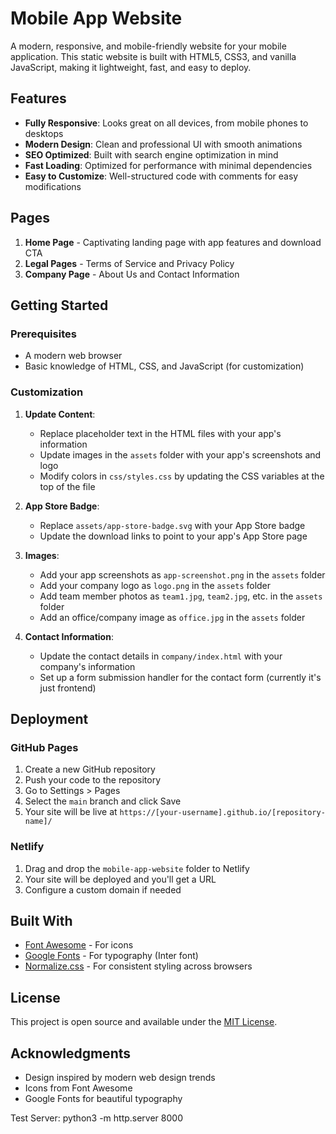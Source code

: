 # Mobile App Website

A modern, responsive, and mobile-friendly website for your mobile application. This static website is built with HTML5, CSS3, and vanilla JavaScript, making it lightweight, fast, and easy to deploy.

## Features

- **Fully Responsive**: Looks great on all devices, from mobile phones to desktops
- **Modern Design**: Clean and professional UI with smooth animations
- **SEO Optimized**: Built with search engine optimization in mind
- **Fast Loading**: Optimized for performance with minimal dependencies
- **Easy to Customize**: Well-structured code with comments for easy modifications

## Pages

1. **Home Page** - Captivating landing page with app features and download CTA
2. **Legal Pages** - Terms of Service and Privacy Policy
3. **Company Page** - About Us and Contact Information

## Getting Started

### Prerequisites

- A modern web browser
- Basic knowledge of HTML, CSS, and JavaScript (for customization)

### Customization

1. **Update Content**:
   - Replace placeholder text in the HTML files with your app's information
   - Update images in the `assets` folder with your app's screenshots and logo
   - Modify colors in `css/styles.css` by updating the CSS variables at the top of the file

2. **App Store Badge**:
   - Replace `assets/app-store-badge.svg` with your App Store badge
   - Update the download links to point to your app's App Store page

3. **Images**:
   - Add your app screenshots as `app-screenshot.png` in the `assets` folder
   - Add your company logo as `logo.png` in the `assets` folder
   - Add team member photos as `team1.jpg`, `team2.jpg`, etc. in the `assets` folder
   - Add an office/company image as `office.jpg` in the `assets` folder

4. **Contact Information**:
   - Update the contact details in `company/index.html` with your company's information
   - Set up a form submission handler for the contact form (currently it's just frontend)

## Deployment

### GitHub Pages

1. Create a new GitHub repository
2. Push your code to the repository
3. Go to Settings > Pages
4. Select the `main` branch and click Save
5. Your site will be live at `https://[your-username].github.io/[repository-name]/`

### Netlify

1. Drag and drop the `mobile-app-website` folder to Netlify
2. Your site will be deployed and you'll get a URL
3. Configure a custom domain if needed

## Built With

- [Font Awesome](https://fontawesome.com/) - For icons
- [Google Fonts](https://fonts.google.com/) - For typography (Inter font)
- [Normalize.css](https://necolas.github.io/normalize.css/) - For consistent styling across browsers

## License

This project is open source and available under the [MIT License](LICENSE).

## Acknowledgments

- Design inspired by modern web design trends
- Icons from Font Awesome
- Google Fonts for beautiful typography


Test Server: 
python3 -m http.server 8000